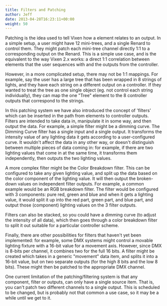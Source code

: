 ```yaml
---
title: Filters and Patching
author: Jeff
date: 2013-04-28T16:23:11+00:00
weight: 50
---
```

Patching is the idea used to tell Vixen how a element relates to an output. In a simple setup, a user might have 12 mini-trees, and a single Renard to control them. They might patch each mini-tree channel directly 1:1 to a corresponding output on the Renard. This is a simple use case, and is the equivalent to the way Vixen 2.x works: a direct 1:1 correlation between elements that the user sequences with and the outputs from the controller.

However, in a more complicated setup, there may not be 1:1 mappings. For example, say the user has a large tree that has been wrapped in 8 strings of lights, and they have each string on a different output on a controller. If they wanted to treat the tree as one single object (eg. not control each string individually), they can map the one "Tree" element to the 8 controller outputs that correspond to the strings.

In this patching system we have also introduced the concept of 'filters' which can be inserted in the path from elements to controller outputs. Filters are intended to take data in, manipulate it in some way, and then output the data. For example, a simple filter might be a dimming curve. The Dimming Curve filter has a single input and a single output. It transforms the intensity value of any lighting data it gets according to a user-configured curve. It wouldn't affect the data in any other way, or doesn't distinguish between multiple pieces of data coming in: for example, if there are two lighting values that come in at the same time, it transforms them independently, then outputs the two lighting values.

A more complex filter might be the Color Breakdown filter. This can be configured to take any given lighting value, and split up the data based on the color component of the lighting value. It will then output the broken-down values on independent filter outputs. For example, a common example would be an RGB breakdown filter. The filter would be configured with 3 components: pure red, green and blue and when it gets a lighting value, it would split it up into the red part, green part, and blue part, and output those (component) lighting values on the 3 filter outputs.

Filters can also be stacked, so you could have a dimming curve (to adjust the intensity of all data), which then goes through a color breakdown filter to split it out suitable for a particular controller scheme.

Finally, there are other possibilities for filters that haven't yet been implemented: for example, some DMX systems might control a movable lighting fixture with a 16-bit value for a movement axis. However, since DMX is 8-bits per channel, it combines two for the full 16 bits. A filter might be created which takes in a generic "movement" data item, and splits it into a 16-bit value, but on two separate outputs (for the high 8 bits and the low 8 bits). These might then be patched to the appropriate DMX channel.

One current limitation of the patching/filtering system is that any component, filter or outputs, can only have a single source item. That is, you can't patch two different channels to a single output. This is scheduled to be changed, but is probably not that common a use case, so it may be a while until we get to it.
